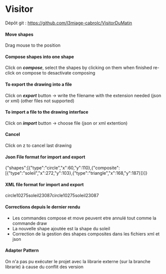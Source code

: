 # Visitor #

Dépôt git : https://github.com/l3miage-cabrolc/VisitorDuMatin

#### Move shapes ####
Drag mouse to the position 
#### Compose shapes into one shape ####
Click on ***compose***, select the shapes by clicking on them
when finished re-click on compose to desactivate composing 
#### To export the drawing into a file ####
Click on ***export*** button -> write the filename with the extension needed (json or xml)
(other files not supported)
#### To import a file to the drawing interface ####
Click on ***import*** button -> choose file (json or xml extention)
#### Cancel ####
Click on z to cancel last drawing

#### Json File format for import and export 

{"shapes":[{"type":"circle","x":60,"y":110},{"composite":[{"type":"soleil","x":272,"y":103},{"type":"triangle","x":168,"y":187}]}]}

#### XML file format for import and export 

<?xml version="1.0" encoding="UTF-8" standalone="no"?><shapes><composite><shape><type>circle</type><x>102</x><y>75</y></shape><shape><type>soleil</type><x>230</x><y>87</y></shape></composite><composite><shape><type>circle</type><x>102</x><y>75</y></shape><shape><type>soleil</type><x>230</x><y>87</y></shape></composite></shapes>

#### Corrections depuis le dernier rendu 

- Les commandes compose et move peuvent etre annulé tout comme la commande draw 
- La nouvelle shape ajoutée est la shape du soleil
- Correction de la gestion des shapes composites dans les fichiers xml et json

#### Adapter Pattern

On n'a pas pu exécuter le projet avec la librarie externe (sur la branche librarie) à cause du conflit des version 
